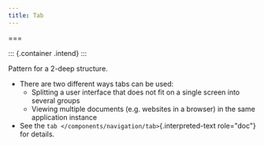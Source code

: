 ```yaml
---
title: Tab
---
```

===

::: {.container .intend}
:::

Pattern for a 2-deep structure.

-   There are two different ways tabs can be used:
    -   Splitting a user interface that does not fit on a single screen
        into several groups
    -   Viewing multiple documents (e.g. websites in a browser) in the
        same application instance
-   See the `tab </components/navigation/tab>`{.interpreted-text
    role="doc"} for details.
